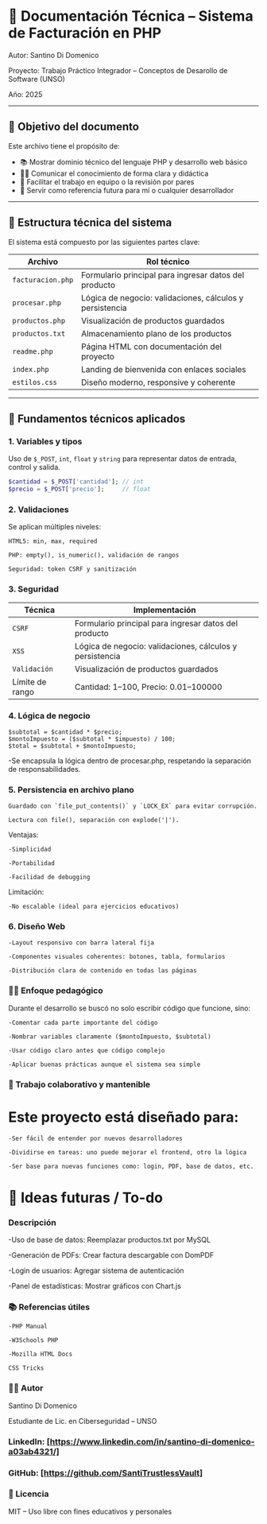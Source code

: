 # 🧠 Documentación Técnica – Sistema de Facturación en PHP

Autor: Santino Di Domenico

Proyecto: Trabajo Práctico Integrador – Conceptos de Desarollo de Software (UNSO)  

Año: 2025

---

## 🎯 Objetivo del documento

Este archivo tiene el propósito de:

- 📚 Mostrar dominio técnico del lenguaje PHP y desarrollo web básico
- 🧑‍🏫 Comunicar el conocimiento de forma clara y didáctica
- 🤝 Facilitar el trabajo en equipo o la revisión por pares
- 🔁 Servir como referencia futura para mí o cualquier desarrollador

---

## 🧩 Estructura técnica del sistema

El sistema está compuesto por las siguientes partes clave:

| Archivo         | Rol técnico                                               |
|----------------|------------------------------------------------------------|
| `facturacion.php` | Formulario principal para ingresar datos del producto     |
| `procesar.php`    | Lógica de negocio: validaciones, cálculos y persistencia |
| `productos.php`   | Visualización de productos guardados                     |
| `productos.txt`   | Almacenamiento plano de los productos                    |
| `readme.php`      | Página HTML con documentación del proyecto               |
| `index.php`       | Landing de bienvenida con enlaces sociales               |
| `estilos.css`     | Diseño moderno, responsive y coherente                   |

---

## 🧠 Fundamentos técnicos aplicados

### 1. Variables y tipos

Uso de `$_POST`, `int`, `float` y `string` para representar datos de entrada, control y salida.

```php
$cantidad = $_POST['cantidad']; // int
$precio = $_POST['precio'];     // float
```

### 2. Validaciones

Se aplican múltiples niveles:

    HTML5: min, max, required

    PHP: empty(), is_numeric(), validación de rangos

    Seguridad: token CSRF y sanitización

### 3. Seguridad

| Técnica	         |  Implementación                                               |
|----------------|------------------------------------------------------------|
| `CSRF` | Formulario principal para ingresar datos del producto     |
| `XSS`    | Lógica de negocio: validaciones, cálculos y persistencia |
| `Validación`   | Visualización de productos guardados                     |
| Límite de rango  |	Cantidad: 1–100, Precio: 0.01–100000                    |


### 4. Lógica de negocio

```
$subtotal = $cantidad * $precio;
$montoImpuesto = ($subtotal * $impuesto) / 100;
$total = $subtotal + $montoImpuesto;
```

-Se encapsula la lógica dentro de procesar.php, respetando la separación de responsabilidades.

### 5. Persistencia en archivo plano

    Guardado con `file_put_contents()` y `LOCK_EX` para evitar corrupción.

    Lectura con file(), separación con explode('|').

Ventajas:

    -Simplicidad

    -Portabilidad

    -Facilidad de debugging

Limitación:

    -No escalable (ideal para ejercicios educativos)

### 6. Diseño Web

    -Layout responsivo con barra lateral fija

    -Componentes visuales coherentes: botones, tabla, formularios

    -Distribución clara de contenido en todas las páginas

### 🧑‍🏫 Enfoque pedagógico

Durante el desarrollo se buscó no solo escribir código que funcione, sino:

    -Comentar cada parte importante del código

    -Nombrar variables claramente ($montoImpuesto, $subtotal)

    -Usar código claro antes que código complejo

    -Aplicar buenas prácticas aunque el sistema sea simple

### 🤝 Trabajo colaborativo y mantenible

# Este proyecto está diseñado para:

    -Ser fácil de entender por nuevos desarrolladores

    -Dividirse en tareas: uno puede mejorar el frontend, otro la lógica

    -Ser base para nuevas funciones como: login, PDF, base de datos, etc.

# 🧭 Ideas futuras / To-do

### Descripción

-Uso de base de datos: Reemplazar productos.txt por MySQL

-Generación de PDFs: Crear factura descargable con DomPDF

-Login de usuarios: Agregar sistema de autenticación

-Panel de estadísticas: Mostrar gráficos con Chart.js

### 📚 Referencias útiles

    -PHP Manual

    -W3Schools PHP

    -Mozilla HTML Docs

    CSS Tricks

### 👨‍💻 Autor

Santino Di Domenico

Estudiante de Lic. en Ciberseguridad – UNSO

### LinkedIn: [https://www.linkedin.com/in/santino-di-domenico-a03ab4321/]

### GitHub: [https://github.com/SantiTrustlessVault]

### 🧾 Licencia

MIT – Uso libre con fines educativos y personales
